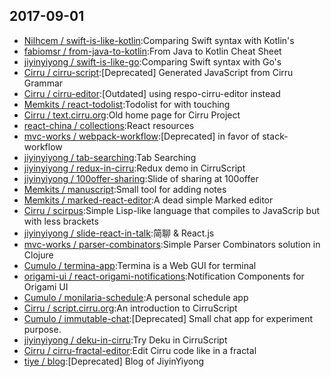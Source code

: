 ## 2017-09-01

* [Nilhcem / swift-is-like-kotlin](https://github.com/Nilhcem/swift-is-like-kotlin):Comparing Swift syntax with Kotlin's
* [fabiomsr / from-java-to-kotlin](https://github.com/fabiomsr/from-java-to-kotlin):From Java to Kotlin Cheat Sheet
* [jiyinyiyong / swift-is-like-go](https://github.com/jiyinyiyong/swift-is-like-go):Comparing Swift syntax with Go's
* [Cirru / cirru-script](https://github.com/Cirru/cirru-script):[Deprecated] Generated JavaScript from Cirru Grammar
* [Cirru / cirru-editor](https://github.com/Cirru/cirru-editor):[Outdated] using respo-cirru-editor instead
* [Memkits / react-todolist](https://github.com/Memkits/react-todolist):Todolist for with touching
* [Cirru / text.cirru.org](https://github.com/Cirru/text.cirru.org):Old home page for Cirru Project
* [react-china / collections](https://github.com/react-china/collections):React resources
* [mvc-works / webpack-workflow](https://github.com/mvc-works/webpack-workflow):[Deprecated] in favor of stack-workflow
* [jiyinyiyong / tab-searching](https://github.com/jiyinyiyong/tab-searching):Tab Searching
* [jiyinyiyong / redux-in-cirru](https://github.com/jiyinyiyong/redux-in-cirru):Redux demo in CirruScript
* [jiyinyiyong / 100offer-sharing](https://github.com/jiyinyiyong/100offer-sharing):Slide of sharing at 100offer
* [Memkits / manuscript](https://github.com/Memkits/manuscript):Small tool for adding notes
* [Memkits / marked-react-editor](https://github.com/Memkits/marked-react-editor):A dead simple Marked editor
* [Cirru / scirpus](https://github.com/Cirru/scirpus):Simple Lisp-like language that compiles to JavaScrip but with less brackets
* [jiyinyiyong / slide-react-in-talk](https://github.com/jiyinyiyong/slide-react-in-talk):简聊 & React.js
* [mvc-works / parser-combinators](https://github.com/mvc-works/parser-combinators):Simple Parser Combinators solution in Clojure
* [Cumulo / termina-app](https://github.com/Cumulo/termina-app):Termina is a Web GUI for terminal
* [origami-ui / react-origami-notifications](https://github.com/origami-ui/react-origami-notifications):Notification Components for Origami UI
* [Cumulo / monilaria-schedule](https://github.com/Cumulo/monilaria-schedule):A personal schedule app
* [Cirru / script.cirru.org](https://github.com/Cirru/script.cirru.org):An introduction to CirruScript
* [Cumulo / immutable-chat](https://github.com/Cumulo/immutable-chat):[Deprecated] Small chat app for experiment purpose.
* [jiyinyiyong / deku-in-cirru](https://github.com/jiyinyiyong/deku-in-cirru):Try Deku in CirruScript
* [Cirru / cirru-fractal-editor](https://github.com/Cirru/cirru-fractal-editor):Edit Cirru code like in a fractal
* [tiye / blog](https://github.com/tiye/blog):[Deprecated] Blog of JiyinYiyong
